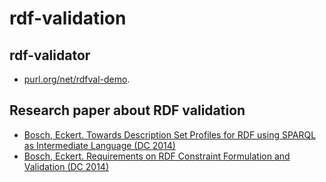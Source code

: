 rdf-validation
==============


rdf-validator
-----
* [purl.org/net/rdfval-demo](purl.org/net/rdfval-demo).

Research paper about RDF validation
-----
* [Bosch, Eckert. Towards Description Set Profiles for RDF using SPARQL as Intermediate Language (DC 2014)](https://github.com/boschthomas/PhD/tree/master/publications/Papers%20in%20Conference%20Proceedings)
* [Bosch, Eckert. Requirements on RDF Constraint Formulation and Validation (DC 2014)](href="https://github.com/boschthomas/PhD/tree/master/publications/Papers%20in%20Conference%20Proceedings)
